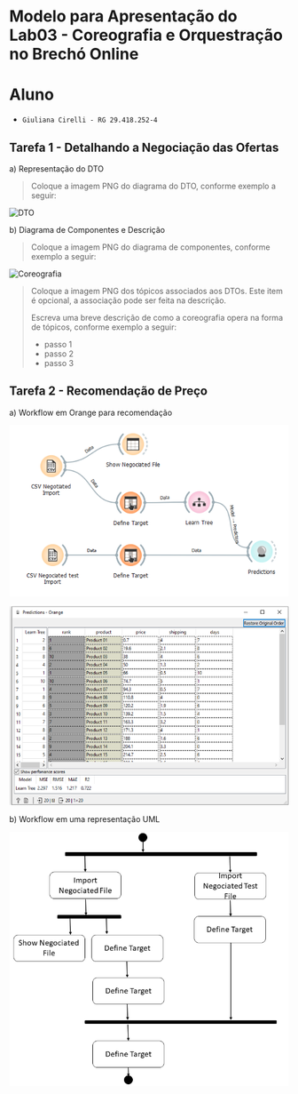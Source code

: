 # Modelo para Apresentação do Lab03 - Coreografia e Orquestração no Brechó Online


# Aluno
* `Giuliana Cirelli - RG 29.418.252-4`

## Tarefa 1 - Detalhando a Negociação das Ofertas

a) Representação do DTO

> Coloque a imagem PNG do diagrama do DTO, conforme exemplo a seguir:
>
![DTO](images/dto.png)

b) Diagrama de Componentes e Descrição

> Coloque a imagem PNG do diagrama de componentes, conforme exemplo a seguir:
>
![Coreografia](images/coreografia.png)
>
> Coloque a imagem PNG dos tópicos associados aos DTOs. Este item é opcional, a associação pode ser feita na descrição.
>
> Escreva uma breve descrição de como a coreografia opera na forma de tópicos, conforme exemplo a seguir:
>
> * passo 1
> * passo 2
> * passo 3

## Tarefa 2 - Recomendação de Preço

a) Workflow em Orange para recomendação

![Workflow Orange](workflows/lab03-orange.png)


![Workflow Orange](workflows/lab03-prediction.png)


b) Workflow em uma representação UML


![Workflow UML](workflows/workflow.png)
